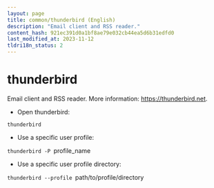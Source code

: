 ```yaml
---
layout: page
title: common/thunderbird (English)
description: "Email client and RSS reader."
content_hash: 921ec391d0a1bf8ae79e032cb44ea5d6b31edfd0
last_modified_at: 2023-11-12
tldri18n_status: 2
---
```

# thunderbird

Email client and RSS reader.
More information: <https://thunderbird.net>.

- Open thunderbird:

`thunderbird`

- Use a specific user profile:

`thunderbird -P `<span class="tldr-var badge badge-pill bg-dark-lm bg-white-dm text-white-lm text-dark-dm font-weight-bold">profile_name</span>

- Use a specific user profile directory:

`thunderbird --profile `<span class="tldr-var badge badge-pill bg-dark-lm bg-white-dm text-white-lm text-dark-dm font-weight-bold">path/to/profile/directory</span>
